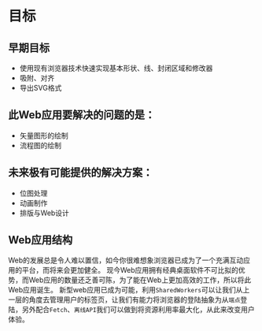 # 目标

## 早期目标
+ 使用现有浏览器技术快速实现基本形状、线、封闭区域和修改器
+ 吸附、对齐
+ 导出SVG格式

## 此Web应用要解决的问题的是：
+ 矢量图形的绘制
+ 流程图的绘制

## 未来极有可能提供的解决方案：
+ 位图处理
+ 动画制作
+ 排版与Web设计

## Web应用结构
Web的发展总是令人难以置信，如今你很难想象浏览器已成为了一个充满互动应用的平台，而将来会更加健全。
现今Web应用拥有经典桌面软件不可比拟的优势，而Web应用的数量还乏善可陈，为了能在Web上更加高效的工作，所以将此Web应用诞生。
新型web应用已成为可能，利用`SharedWorkers`可以让我们从上一层的角度去管理用户的标签页，让我们有能力将浏览器的登陆抽象为从`端点`登陆，另外配合`Fetch`、`离线API`我们可以做到将资源利用率最大化，从此来改变用户体验。
